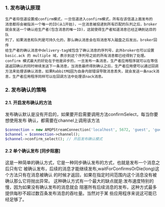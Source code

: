 ### 1. 发布确认原理

    生产者将信道设置成confirm模式，一旦信道进入confirm模式，所有在该信道上面发布的
    消息都将会被指派一个唯一的ID(从1开始)，一旦消息被投递到所有匹配的队列之后，broker
    就会发送一个确认给生产者(包含消息的唯一ID)，这就使得生产者知道消息已经正确到达目的队
    列了，如果消息和队列是可持久化的，那么确认消息会在将消息写入磁盘之后发出，broker回传
    给生产者的确认消息中delivery-tag域包含了确认消息的序列号，此外broker也可以设置
    basic.ack 的 multiple 域，表示到这个序列号之前的所有消息都已经得到了处理。 
    confirm 模式最大的好处在于他是异步的，一旦发布一条消息，生产者应用程序就可以在等信
    道返回确认的同时继续发送下一条消息，当消息最终得到确认之后，生产者应用便可以通过回调
    方法来处理该确认消息，如果RabbitMQ因为自身内部错误导致消息丢失，就会发送一条nack消
    息，生产者应用程序同样可以在回调方法中处理该nack消息。 

### 2. 发布确认的策略 

#### 2.1. 开启发布确认的方法

发布确认默认是没有开启的，如果要开启需要调用方法confirmSelect，每当你要想使用发布
确认，都需要在channel上调用该方法

```PHP
$connection = new AMQPStreamConnection('localhost', 5672, 'guest', 'guest');
$channel = $connection->channel();
$channel->confirm_select(); // 开启发布确认模式
```
#### 2.2 单个确认发布 [同步阻塞]

这是一种简单的确认方式，它是一种同步确认发布的方式，也就是发布一个消息之后只有它
被确认发布，后续的消息才能继续发布,waitForConfirmsOrDie(long)这个方法只有在消息被确认
的时候才返回，如果在指定时间范围内这个消息没有被确认那么它将抛出异常。 
这种确认方式有一个最大的缺点就是:发布速度特别的慢，因为如果没有确认发布的消息就会
阻塞所有后续消息的发布，这种方式最多提供每秒不超过数百条发布消息的吞吐量。当然对于某
些应用程序来说这可能已经足够了。 